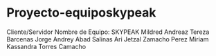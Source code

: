 # Proyecto-equiposkypeak
Cliente/Servidor
Nombre de Equipo: SKYPEAK
Mildred Andreaz Tereza Barcenas
Jorge Andrey Abad Salinas
Ari Jetzal Zamacho Perez
Miriam Kassandra Torres Camacho